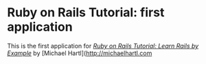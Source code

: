 # Ruby on Rails Tutorial: first application
This is the first application for
[ *Ruby on Rails Tutorial: Learn Rails by Example*](http://railstutorial.org/)
by [Michael Hartl](http://michaelhartl.com
